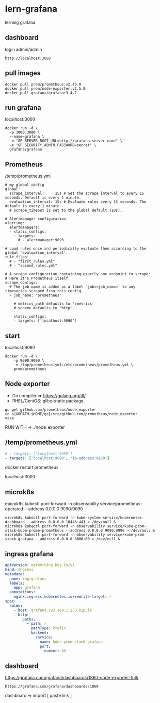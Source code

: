 # lern-grafana
lerning grafana

## dashboard

login  admin/admin

```
http://localhost:3000
```

## pull images 

```
docker pull prom/prometheus:v2.43.0
docker pull prom/node-exporter:v1.5.0
docker pull grafana/grafana:9.4.7
```

## run grafana 

localhost:3000

```
docker run -d \
  -p 3000:3000 \
  --name=grafana \
  -e "GF_SERVER_ROOT_URL=http://grafana.server.name" \
  -e "GF_SECURITY_ADMIN_PASSWORD=secret" \
  grafana/grafana
```

## Prometheus

/temp/prometheus.yml

```
# my global config
global:
  scrape_interval:     15s # Set the scrape interval to every 15 seconds. Default is every 1 minute.
  evaluation_interval: 15s # Evaluate rules every 15 seconds. The default is every 1 minute.
  # scrape_timeout is set to the global default (10s).

# Alertmanager configuration
alerting:
  alertmanagers:
  - static_configs:
    - targets:
      # - alertmanager:9093

# Load rules once and periodically evaluate them according to the global 'evaluation_interval'.
rule_files:
  # - "first_rules.yml"
  # - "second_rules.yml"

# A scrape configuration containing exactly one endpoint to scrape:
# Here it's Prometheus itself.
scrape_configs:
  # The job name is added as a label `job=<job_name>` to any timeseries scraped from this config.
  - job_name: 'prometheus'

    # metrics_path defaults to '/metrics'
    # scheme defaults to 'http'.

    static_configs:
    - targets: ['localhost:9090']
```

## start

localhost:9090

```
docker run -d \
    -p 9090:9090 \
    -v /tmp/prometheus.yml:/etc/prometheus/prometheus.yml \
    prom/prometheus
```


## Node exporter

- Go compiler => https://golang.org/dl/
- RHEL/CentOS: glibc-static package.


```
go get github.com/prometheus/node_exporter
cd ${GOPATH-$HOME/go}/src/github.com/prometheus/node_exporter
make
```

RUN WITH => ./node_exporter 

## /temp/prometheus.yml

```yml
# - targets: ['localhost:9090']
- targets: ['localhost:9090', 'ip-address:9100']
```

docker restart prometheus

localhost:3000


## microk8s

microk8s kubectl port-forward -n observability service/prometheus-operated --address 0.0.0.0 9090:9090

```
microk8s kubectl port-forward -n kube-system service/kubernetes-dashboard --address 0.0.0.0 10443:443 > /dev/null &
microk8s kubectl port-forward -n observability service/kube-prom-stack-kube-prome-prometheus --address 0.0.0.0 9090:9090 > /dev/null &
microk8s kubectl port-forward -n observability service/kube-prom-stack-grafana --address 0.0.0.0 3000:80 > /dev/null &
```

## ingress grafana

```yml
apiVersion: networking.k8s.io/v1
kind: Ingress
metadata:
  name: ing-grafana
  labels:
    app: grafana
  annotations:
    nginx.ingress.kubernetes.io/rewrite-target: /
spec:
  rules:
    - host: grafana.192.168.1.253.nip.io
      http:
        paths:
          - path: /
            pathType: Prefix
            backend:
              service:
                name: kube-prom-stack-grafana
                port:
                  number: 80
```

## dashboard

https://grafana.com/grafana/dashboards/1860-node-exporter-full/

```
https://grafana.com/grafana/dashboards/1860
```

dashboard => import [ paste link ]

